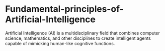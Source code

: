 # Fundamental-principles-of-Artificial-Intelligence
Artificial Intelligence (AI) is a multidisciplinary field that combines computer science, mathematics, and other disciplines to create intelligent agents capable of mimicking human-like cognitive functions. 
